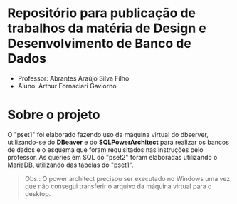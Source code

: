 # Repositório para publicação de trabalhos da matéria de Design e Desenvolvimento de Banco de Dados

- Professor: Abrantes Araújo Silva Filho
- Aluno: Arthur Fornaciari Gaviorno

# Sobre o projeto
O "pset1" foi elaborado fazendo uso da máquina virtual do dbserver, utilizando-se do **DBeaver** e do **SQLPowerArchitect** para realizar os bancos de dados e o esquema que foram requisitados nas instruções pelo professor.
As queries em SQL do "pset2" foram elaboradas utilizando o MariaDB, utilizando das tabelas do "pset1".
> Obs.: O power architect precisou ser executado no Windows uma vez que não consegui transferir o arquivo da máquina virtual para o desktop.


